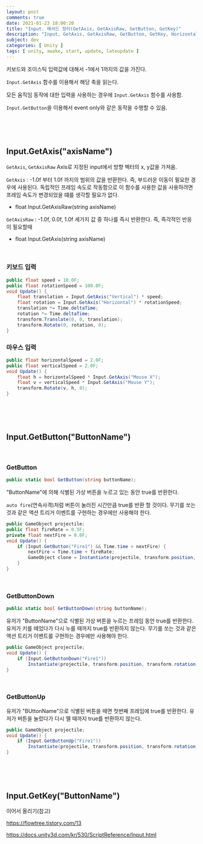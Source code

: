 ```yaml
---
layout: post
comments: true
date: 2021-01-23 18:00:20
title: "Input. 메서드 정리(GetAxis, GetAxisRaw, GetButton, GetKey)"
description: "Input, GetAxis, GetAxisRaw, GetButton, GetKey, Horizontal, Vertical"
subject: dev
categories: [ Unity ]
tags: [ unity, awake, start, update, lateupdate ]
---
```


키보드와 조이스틱 입력값에 대해서 -1에서 1까지의 값을 가진다.

`Input.GetAxis` 함수를 이용해서 해당 축을 읽는다.

모든 움직임 동작에 대한 입력을 사용하는 경우에 `Input.GetAxis` 함수를 사용함.

`Input.GetButton`을 이용해서 event only와 같은 동작을 수행할 수 있음.

<br><br><br>

## Input.GetAxis("axisName")

`GetAxis`, `GetAxisRaw` Axis로 지정된 input에서 방향 벡터의 x, y값을 가져옴.

`GetAxis` : -1.0f 부터 1.0f 까지의 범위의 값을 반환한다. 즉, 부드러운 이동이 필요한 경우에 사용된다.
독립적인 프레임 속도로 작동함으로 이 함수를 사용한 값을 사용하려면 프레임 속도가 변경되었을 떄를 생각할 필요가 없다.
- float Input.GetAxisRaw(string axisName)

`GetAxisRaw` : -1.0f, 0.0f, 1.0f 세가지 값 중 하나를 즉시 반환한다. 즉, 즉각적인 반응이 필요할때
- float Input.GetAxis(string axisName)

<br>

### 키보드 입력
```c#
public float speed = 10.0F;
public float rotationSpeed = 100.0F;
void Update() {
    float translation = Input.GetAxis("Vertical") * speed;
    float rotation = Input.GetAxis("Horizontal") * rotationSpeed;
    translation *= Time.deltaTime;
    rotation *= Time.deltaTime;
    transform.Translate(0, 0, translation);
    transform.Rotate(0, rotation, 0);
}
```

### 마우스 입력
```c#
public float horizontalSpeed = 2.0F;
public float verticalSpeed = 2.0F;
void Update() {
    float h = horizontalSpeed * Input.GetAxis("Mouse X");
    float v = verticalSpeed * Input.GetAxis("Mouse Y");
    transform.Rotate(v, h, 0);
}
```

<br><br><br>

## Input.GetButton("ButtonName")

<br>

### GetButton
```c#
public static bool GetButton(string buttonName);
```

"ButtonName"에 의해 식별된 가상 버튼을 누르고 있는 동안 true를 반환한다.

`auto fire`(연속사격)처럼 버튼이 눌러진 시간만큼 true를 반환 할 것이다.
무기를 쏘는 것과 같은 액션 트리거 이벤트를 구현하는 경우에만 사용해야 한다.

```c#
public GameObject projectile;
public float fireRate = 0.5F;
private float nextFire = 0.0F;
void Update() {
    if (Input.GetButton("Fire1") && Time.time > nextFire) {
        nextFire = Time.time + fireRate;
        GameObject clone = Instantiate(projectile, transform.position, transform.rotation) as GameObject;
    }
}
```

<br>

### GetButtonDown
```c#
public static bool GetButtonDown(string buttonName);
```
유저가 "ButtonName"으로 식별된 가상 버튼을 누르는 프레임 동안 true를 반환한다.
유저가 키를 떼었다가 다시 누를 때까지 true를 반환하지 않는다.
무기를 쏘는 것과 같은 액션 트리거 이벤트를 구현하는 경우에만 사용해야 한다.
```c#
public GameObject projectile;
void Update() {
    if (Input.GetButtonDown("Fire1"))
        Instantiate(projectile, transform.position, transform.rotation);
}
```

<br>

### GetButtonUp
유저가 "BUttonName"으로 식별된 버튼을 떼면 첫번째 프레임에 true를 반환한다.
유저가 버튼을 눌렀다가 다시 뗄 때까지 true를 반환하지 않는다.
```c#
public GameObject projectile;
void Update() {
    if (Input.GetButtonUp("Fire1"))
        Instantiate(projectile, transform.position, transform.rotation);
}
```

<br><br><br>

## Input.GetKey("ButtonName")


이어서 올리기(참고)

https://flowtree.tistory.com/13

https://docs.unity3d.com/kr/530/ScriptReference/Input.html
